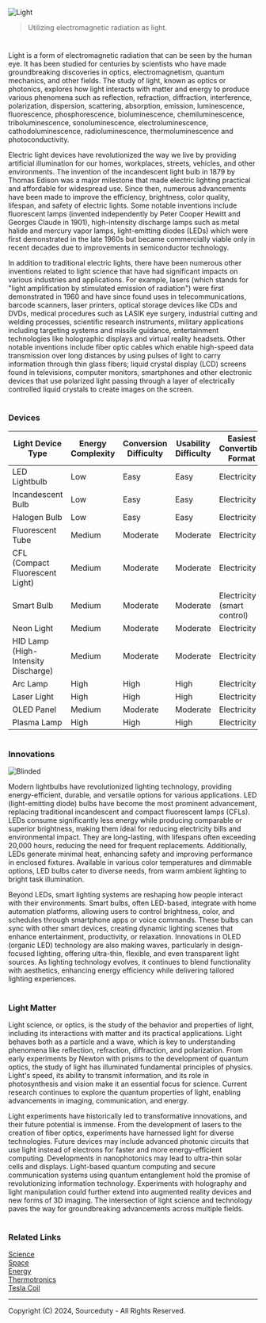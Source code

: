 ![Light](https://github.com/user-attachments/assets/42544353-7583-4f72-8257-8c1625f04774)

> Utilizing electromagnetic radiation as light.
#

Light is a form of electromagnetic radiation that can be seen by the human eye. It has been studied for centuries by scientists who have made groundbreaking discoveries in optics, electromagnetism, quantum mechanics, and other fields. The study of light, known as optics or photonics, explores how light interacts with matter and energy to produce various phenomena such as reflection, refraction, diffraction, interference, polarization, dispersion, scattering, absorption, emission, luminescence, fluorescence, phosphorescence, bioluminescence, chemiluminescence, triboluminescence, sonoluminescence, electroluminescence, cathodoluminescence, radioluminescence, thermoluminescence and photoconductivity.

Electric light devices have revolutionized the way we live by providing artificial illumination for our homes, workplaces, streets, vehicles, and other environments. The invention of the incandescent light bulb in 1879 by Thomas Edison was a major milestone that made electric lighting practical and affordable for widespread use. Since then, numerous advancements have been made to improve the efficiency, brightness, color quality, lifespan, and safety of electric lights. Some notable inventions include fluorescent lamps (invented independently by Peter Cooper Hewitt and Georges Claude in 1901), high-intensity discharge lamps such as metal halide and mercury vapor lamps, light-emitting diodes (LEDs) which were first demonstrated in the late 1960s but became commercially viable only in recent decades due to improvements in semiconductor technology.

In addition to traditional electric lights, there have been numerous other inventions related to light science that have had significant impacts on various industries and applications. For example, lasers (which stands for "light amplification by stimulated emission of radiation") were first demonstrated in 1960 and have since found uses in telecommunications, barcode scanners, laser printers, optical storage devices like CDs and DVDs, medical procedures such as LASIK eye surgery, industrial cutting and welding processes, scientific research instruments, military applications including targeting systems and missile guidance, entertainment technologies like holographic displays and virtual reality headsets. Other notable inventions include fiber optic cables which enable high-speed data transmission over long distances by using pulses of light to carry information through thin glass fibers; liquid crystal display (LCD) screens found in televisions, computer monitors, smartphones and other electronic devices that use polarized light passing through a layer of electrically controlled liquid crystals to create images on the screen.

#
### Devices

| Light Device Type    | Energy Complexity | Conversion Difficulty | Usability Difficulty | Easiest Convertible Format    |
|----------------------|-------------------|------------------------|-----------------------|--------------------------------|
| LED Lightbulb        | Low               | Easy                   | Easy                  | Electricity                   |
| Incandescent Bulb    | Low               | Easy                   | Easy                  | Electricity                   |
| Halogen Bulb         | Low               | Easy                   | Easy                  | Electricity                   |
| Fluorescent Tube     | Medium            | Moderate               | Moderate              | Electricity                   |
| CFL (Compact Fluorescent Light) | Medium | Moderate               | Moderate              | Electricity                   |
| Smart Bulb           | Medium            | Moderate               | Moderate              | Electricity (smart control)   |
| Neon Light           | Medium            | Moderate               | Moderate              | Electricity                   |
| HID Lamp (High-Intensity Discharge) | Medium | Moderate           | Moderate              | Electricity                   |
| Arc Lamp             | High              | High                   | High                  | Electricity                   |
| Laser Light          | High              | High                   | High                  | Electricity                   |
| OLED Panel           | Medium            | Moderate               | Moderate              | Electricity                   |
| Plasma Lamp          | High              | High                   | High                  | Electricity                   |

#
### Innovations

![Blinded](https://github.com/user-attachments/assets/02f06af8-a10b-4354-9cee-367fe80f0445)

Modern lightbulbs have revolutionized lighting technology, providing energy-efficient, durable, and versatile options for various applications. LED (light-emitting diode) bulbs have become the most prominent advancement, replacing traditional incandescent and compact fluorescent lamps (CFLs). LEDs consume significantly less energy while producing comparable or superior brightness, making them ideal for reducing electricity bills and environmental impact. They are long-lasting, with lifespans often exceeding 20,000 hours, reducing the need for frequent replacements. Additionally, LEDs generate minimal heat, enhancing safety and improving performance in enclosed fixtures. Available in various color temperatures and dimmable options, LED bulbs cater to diverse needs, from warm ambient lighting to bright task illumination.

Beyond LEDs, smart lighting systems are reshaping how people interact with their environments. Smart bulbs, often LED-based, integrate with home automation platforms, allowing users to control brightness, color, and schedules through smartphone apps or voice commands. These bulbs can sync with other smart devices, creating dynamic lighting scenes that enhance entertainment, productivity, or relaxation. Innovations in OLED (organic LED) technology are also making waves, particularly in design-focused lighting, offering ultra-thin, flexible, and even transparent light sources. As lighting technology evolves, it continues to blend functionality with aesthetics, enhancing energy efficiency while delivering tailored lighting experiences.

#
### Light Matter

Light science, or optics, is the study of the behavior and properties of light, including its interactions with matter and its practical applications. Light behaves both as a particle and a wave, which is key to understanding phenomena like reflection, refraction, diffraction, and polarization. From early experiments by Newton with prisms to the development of quantum optics, the study of light has illuminated fundamental principles of physics. Light's speed, its ability to transmit information, and its role in photosynthesis and vision make it an essential focus for science. Current research continues to explore the quantum properties of light, enabling advancements in imaging, communication, and energy.

Light experiments have historically led to transformative innovations, and their future potential is immense. From the development of lasers to the creation of fiber optics, experiments have harnessed light for diverse technologies. Future devices may include advanced photonic circuits that use light instead of electrons for faster and more energy-efficient computing. Developments in nanophotonics may lead to ultra-thin solar cells and displays. Light-based quantum computing and secure communication systems using quantum entanglement hold the promise of revolutionizing information technology. Experiments with holography and light manipulation could further extend into augmented reality devices and new forms of 3D imaging. The intersection of light science and technology paves the way for groundbreaking advancements across multiple fields.

#
### Related Links

[Science](https://github.com/sourceduty/Science)
<br>
[Space](https://github.com/sourceduty/Space)
<br>
[Energy](https://github.com/sourceduty/Energy)
<br>
[Thermotronics](https://github.com/sourceduty/Thermotronics)
<br>
[Tesla Coil](https://github.com/sourceduty/Tesla_Coil)

***
Copyright (C) 2024, Sourceduty - All Rights Reserved.
